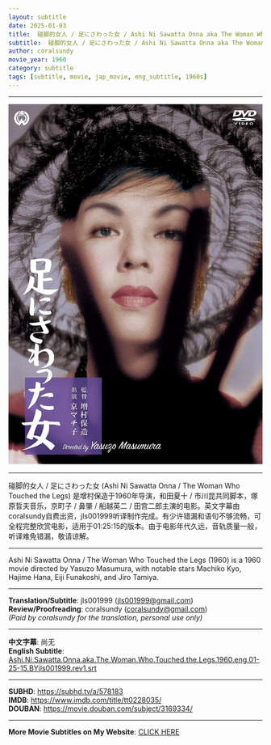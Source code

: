 ```yaml
---
layout: subtitle
date: 2025-01-03
title:  碰脚的女人 / 足にさわった女 / Ashi Ni Sawatta Onna aka The Woman Who Touched the Legs 1960 Subtitle (English)
subtitle:  碰脚的女人 / 足にさわった女 / Ashi Ni Sawatta Onna aka The Woman Who Touched the Legs 1960 Subtitle (English)
author: coralsundy
movie_year: 1960
category: subtitle
tags: [subtitle, movie, jap_movie, eng_subtitle, 1960s]
---
```


------

<img src="../assets/tt0228035.jpg" alt="tt0228035_cover_art" />

------

碰脚的女人 / 足にさわった女 (Ashi Ni Sawatta Onna / The Woman Who Touched the Legs) 是增村保造于1960年导演，和田夏十 / 市川昆共同脚本，塚原晢夫音乐，京町子 / 鼻肇 / 船越英二 / 田宫二郎主演的电影。英文字幕由coralsundy自费出资，jls001999听译制作完成。有少许错漏和语句不够流畅，可全程完整欣赏电影，适用于01:25:15的版本。由于电影年代久远，音轨质量一般，听译难免错漏，敬请谅解。

------

Ashi Ni Sawatta Onna / The Woman Who Touched the Legs (1960) is a 1960 movie directed by Yasuzo Masumura, with notable stars Machiko Kyo, Hajime Hana, Eiji Funakoshi, and Jiro Tamiya.

------

**Translation/Subtitle**: jls001999 (jls001999@gmail.com)<br>
**Review/Proofreading**: coralsundy (coralsundy@gmail.com)<br>
*(Paid by coralsundy for the translation, personal use only)*

------

**中文字幕**: 尚无<br>
**English Subtitle**: [Ashi.Ni.Sawatta.Onna.aka.The.Woman.Who.Touched.the.Legs.1960.eng.01-25-15.BYjls001999.rev1.srt](../subtitles/Ashi.Ni.Sawatta.Onna.aka.The.Woman.Who.Touched.the.Legs.1960.eng.01-25-15.BYjls001999.rev1.srt)

------

**SUBHD**: <https://subhd.tv/a/578183><br>
**IMDB**: <https://www.imdb.com/title/tt0228035/><br>
**DOUBAN**: <https://movie.douban.com/subject/3169334/>


------

**More Movie Subtitles on My Website**: <a href='{% post_url 2021-01-10-subtitles-summary-list %}'>CLICK HERE</a>



